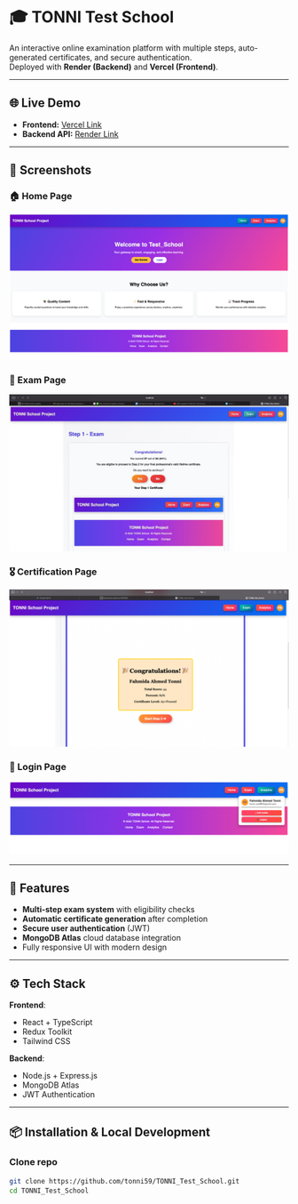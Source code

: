 # 🎓 TONNI Test School

An interactive online examination platform with multiple steps, auto-generated certificates, and secure authentication.  
Deployed with **Render (Backend)** and **Vercel (Frontend)**.

---

## 🌐 Live Demo
- **Frontend:** [Vercel Link](https://your-frontend.vercel.app)
- **Backend API:** [Render Link](https://your-backend.onrender.com)

---

## 📸 Screenshots

### 🏠 Home Page
![Home Page](screenshots/home.png)

### 📖 Exam Page
![Exam Page](screenshots/exam.png)

### 🎖 Certification Page
![Certification Page](screenshots/certification.png)

### 🔑 Login Page
![Login Page](screenshots/login.png)

---

## 🚀 Features
- **Multi-step exam system** with eligibility checks  
- **Automatic certificate generation** after completion  
- **Secure user authentication** (JWT)  
- **MongoDB Atlas** cloud database integration  
- Fully responsive UI with modern design

---

## ⚙️ Tech Stack
**Frontend**:
- React + TypeScript
- Redux Toolkit
- Tailwind CSS

**Backend**:
- Node.js + Express.js
- MongoDB Atlas
- JWT Authentication

---

## 📦 Installation & Local Development

### Clone repo
```bash
git clone https://github.com/tonni59/TONNI_Test_School.git
cd TONNI_Test_School
